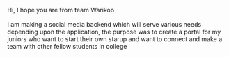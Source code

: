 Hi, I hope you are from team Warikoo </br>
</br>
I am making a social media backend which will serve various needs depending upon the application, the purpose was to create a portal for my juniors who want to start their own starup and want to connect and make a team with other fellow students in college
